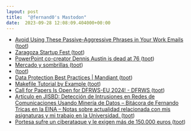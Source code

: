 ```yaml
---
layout: post
title:  "@fernand0's Mastodon"
date:  2023-09-28 12:08:09.404000+00:00
---
```

*  [Avoid Using These Passive-Aggressive Phrases in Your Work Emails ](https://lifehacker.com/avoid-using-these-passive-aggressive-phrases-in-your-wo-185084329) ([toot](https://mastodon.social/@fernand0/111142691760012152))
*  [Zaragoza Startup Fest ](https://etopia.es/evento/zaragoza-startup-fest) ([toot](https://mastodon.social/@fernand0/111142524672250875))
*  [PowerPoint co-creator Dennis Austin is dead at 76 ](https://www.theverge.com/2023/9/9/23865578/dennis-austin-powerpoint-co-creator-die) ([toot](https://mastodon.social/@fernand0/111142270196542916))
*  [Mercado y sombrillas  ](https://www.flickr.com/photos/fernand0/53206314542/) ([toot](https://mastodon.social/@fernand0/111142248126607386))
*  [ ](https://mastodon.social/@VictorMoral) ([toot](https://mastodon.social/@fernand0/111142077517365049))
*  [Data Protection Best Practices \| Mandiant ](https://www.mandiant.com/resources/blog/data-protection-best-practice) ([toot](https://mastodon.social/@fernand0/111142041915389362))
*  [Makefile Tutorial by Example ](https://makefiletutorial.co) ([toot](https://mastodon.social/@fernand0/111141870714502487))
*  [Call for Papers Is Open for DFRWS-EU 2024! - DFRWS ](https://dfrws.org/call-for-papers-is-open-for-dfrws-eu-2024) ([toot](https://mastodon.social/@fernand0/111141738795515238))
*  [Artículo en JISBD: Detección de Intrusiones en Redes de Comunicaciones Usando Minería de Datos – Bitácora de Fernando Tricas en la EINA – Notas sobre actualidad relacionada con mis asignaturas y mi trabajo en la Universidad.  ](https://webdiis.unizar.es/~ftricas/blog/research/2023-09-12-16-00.html) ([toot](https://mastodon.social/@fernand0/111141584638571918))
*  [Portesa sufre un ciberataque y le exigen más de 150.000 euros ](https://www.elperiodicodearagon.com/aragon/2023/09/27/ciberataque-92592181.htm) ([toot](https://mastodon.social/@fernand0/111138302919485540))
